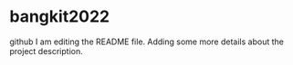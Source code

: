 # bangkit2022
github
I am editing the README file. Adding some more details about the project description.
